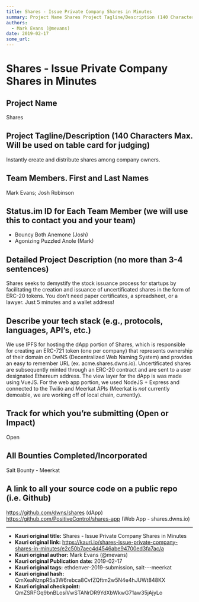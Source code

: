 ```yaml
---
title: Shares - Issue Private Company Shares in Minutes
summary: Project Name Shares Project Tagline/Description (140 Characters Max. Will be used on table card for judging) Instantly create and distribute shares among company owners. Team Members. First and Last Names Mark Evans; Josh Robinson Status.im ID for Each Team Member (we will use this to contact you and your team) Bouncy Both Anemone (Josh) Agonizing Puzzled Anole (Mark) Detailed Project Description (no more than 3-4 sentences) Shares seeks to demystify the stock issuance process for startups by fa
authors:
  - Mark Evans (@mevans)
date: 2019-02-17
some_url: 
---
```


# Shares - Issue Private Company Shares in Minutes


## Project Name
Shares

## Project Tagline/Description (140 Characters Max. Will be used on table card for judging)

Instantly create and distribute shares among company owners.

## Team Members. First and Last Names

Mark Evans; Josh Robinson

## Status.im ID for Each Team Member (we will use this to contact you and your team)

- Bouncy Both Anemone (Josh)
- Agonizing Puzzled Anole (Mark)

## Detailed Project Description (no more than 3-4 sentences)

Shares seeks to demystify the stock issuance process for startups by facilitating the creation and issuance of uncertificated shares in the form of ERC-20 tokens.  You don't need paper certificates, a spreadsheet, or a lawyer.  Just 5 minutes and a wallet address!

## Describe your tech stack (e.g., protocols, languages, API’s, etc.)

We use IPFS for hosting the dApp portion of Shares, which is responsible for creating an ERC-721 token (one per company) that represents ownership of their domain on DwNS (Decentralized Web Naming System) and provides an easy to remember URL (ex. acme.shares.dwns.io).  Uncertificated shares are subsequently minted through an ERC-20 contract and are sent to a user designated Ethereum address.  The view layer for the dApp is was made using VueJS. For the web app portion, we used NodeJS + Express and connected to the Twilio and Meerkat APIs (Meerkat is *not* currently demoable, we are working off of local chain, currently).

## Track for which you’re submitting (Open or Impact)

Open

## All Bounties Completed/Incorporated
Salt Bounty - Meerkat

## A link to all your source code on a public repo (i.e. Github)

https://github.com/dwns/shares (dApp)
https://github.com/PositiveControl/shares-app (Web App - shares.dwns.io)








---

- **Kauri original title:** Shares - Issue Private Company Shares in Minutes
- **Kauri original link:** https://kauri.io/shares-issue-private-company-shares-in-minutes/e2c50b7aec4d4546abe94700ed3fa7ac/a
- **Kauri original author:** Mark Evans (@mevans)
- **Kauri original Publication date:** 2019-02-17
- **Kauri original tags:** ethdenver-2019-submission, salt---meerkat
- **Kauri original hash:** QmXeaNznpR5a3W6rebca8CvfZQftm2w5N4e4hJUWt848KX
- **Kauri original checkpoint:** QmZSRFGq9bnBLosiVwSTANrDR9YdXbWkwG71aw35jAjyLo



